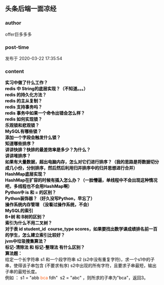 ## 头条后端一面凉经
### author 
offer巨多多多
### post-time 

发布于  2020-03-22 17:35:54
### content 
<div class="post-topic-des nc-post-content">
 <div style="color: rgb(0,0,0);">
  <b>
   <span>
    实习中做了什么工作？
   </span>
  </b>
 </div>
 <div style="color: rgb(0,0,0);">
  <b>
   <span>
    redis 中 String的底层实现？（不知道。。。）
   </span>
  </b>
 </div>
 <div style="color: rgb(0,0,0);">
  <b>
   <span>
    redis 的持久化方法？
   </span>
  </b>
 </div>
 <div style="color: rgb(0,0,0);">
  <b>
   <span>
    redis 的主从复制？
   </span>
  </b>
 </div>
 <div style="color: rgb(0,0,0);">
  <b>
   <span>
    redis 支持事务吗？
   </span>
  </b>
 </div>
 <div style="color: rgb(0,0,0);">
  <b>
   <span>
    redis 事务中如果一个命令出错会怎么样？
   </span>
  </b>
 </div>
 <div style="color: rgb(0,0,0);">
  <b>
   <span>
    redis 如何实现锁？
   </span>
  </b>
 </div>
 <div style="color: rgb(0,0,0);">
  <b>
   <span>
    乐观锁和悲观锁？
   </span>
  </b>
 </div>
 <div style="color: rgb(0,0,0);">
  <b>
   <span>
    MySQL有哪些锁？
   </span>
  </b>
 </div>
 <div style="color: rgb(0,0,0);">
  <b>
   <span>
    添加一个字段会触发什么锁？
   </span>
  </b>
 </div>
 <div style="color: rgb(0,0,0);">
  <b>
   知道哪些排序？
  </b>
 </div>
 <div style="color: rgb(0,0,0);">
  <b>
   讲讲快排？快排的最差效率是多少？为什么？
  </b>
 </div>
 <div style="color: rgb(0,0,0);">
  <b>
   讲讲堆排序？
  </b>
 </div>
 <div style="color: rgb(0,0,0);">
  <b>
   如果有大量数据，超出电脑内存，怎么对它们进行排序？（我的思路是将数据切分成几小份，分别排序，然后然后利用归并排序中的归并思想进行合并）
  </b>
 </div>
 <div style="color: rgb(0,0,0);">
  <b>
   <span>
    HashMap底层实现？
   </span>
  </b>
 </div>
 <div style="color: rgb(0,0,0);">
  <b>
   <span>
    HashMap在扩容的时候有插入怎么办？（一脸懵逼，单线程中不会出现这种情况吧，多线程也不会用HashMap啊）
   </span>
  </b>
 </div>
 <div style="color: rgb(0,0,0);">
  <b>
   <span>
    Python中 is 和 = 的区别？
   </span>
  </b>
 </div>
 <div style="color: rgb(0,0,0);">
  <b>
   <span>
    Python装饰器？（好久没写Python，早忘了）
   </span>
  </b>
 </div>
 <div style="color: rgb(0,0,0);">
  <b>
   <span>
    操作系统内存管理 （没看过操作系统，不会）
   </span>
  </b>
 </div>
 <div style="color: rgb(0,0,0);">
  <b>
   <span>
    MySQL的索引
   </span>
  </b>
 </div>
 <div style="color: rgb(0,0,0);">
  <b>
   <span>
    B+树 和 B树的区别？
   </span>
  </b>
 </div>
 <div style="color: rgb(0,0,0);">
  <b>
   <span>
    索引为什么不用二叉树？
   </span>
  </b>
 </div>
 <div style="color: rgb(0,0,0);">
  <b>
   <span>
    对于表 id student_id  course_type
    <b>
     <span>
      scores，如果要找出数学课成绩排名前一百的学生，怎么建立索引比较好？
     </span>
    </b>
   </span>
  </b>
 </div>
 <div style="color: rgb(0,0,0);">
  <b>
   jvm中垃圾搜集算法？
  </b>
 </div>
 <div style="color: rgb(0,0,0);">
  <b>
   标记-清除法 和 标记-整理法 有什么区别？
  </b>
 </div>
 <div style="color: rgb(0,0,0);">
  <span>
  </span>
  <strong>
   算法题：
  </strong>
  <span>
  </span>
 </div>
 <div style="color: rgb(0,0,0);">
  给定一个长字符串 s1 和一个段字符串 s2 (s2中没有重复字符)，求一个s1中的子串，使得该子串包含 (不要求有序) s2中出现的所有字符，且要求子串最短，输出子串的最短长度。
 </div>
 <div style="color: rgb(0,0,0);">
  例如 ： s1 = "abb
  <span style="color: rgb(255,104,32);">
   bca
  </span>
  fdh"  s2 = "abc" ，则所求的子串为"bca"，返回3。
 </div>
</div>
